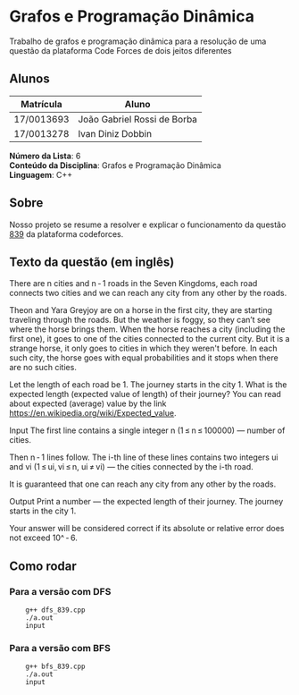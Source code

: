 # Grafos e Programação Dinâmica
Trabalho de grafos e programação dinâmica para a resolução de uma questão da plataforma Code Forces de dois jeitos diferentes

## Alunos
|Matrícula | Aluno |
| -- | -- |
| 17/0013693  |  João Gabriel Rossi de Borba |
| 17/0013278  |  Ivan Diniz Dobbin |

**Número da Lista**: 6<br>
**Conteúdo da Disciplina**: Grafos e Programação Dinâmica<br>
**Linguagem**: C++<br>


## Sobre 
Nosso projeto se resume a resolver e explicar o funcionamento da questão [839](https://codeforces.com/problemset/problem/839/C) da plataforma codeforces.

## Texto da questão (em inglês)
There are n cities and n - 1 roads in the Seven Kingdoms, each road connects two cities and we can reach any city from any other by the roads.

Theon and Yara Greyjoy are on a horse in the first city, they are starting traveling through the roads. But the weather is foggy, so they can’t see where the horse brings them. When the horse reaches a city (including the first one), it goes to one of the cities connected to the current city. But it is a strange horse, it only goes to cities in which they weren't before. In each such city, the horse goes with equal probabilities and it stops when there are no such cities.

Let the length of each road be 1. The journey starts in the city 1. What is the expected length (expected value of length) of their journey? You can read about expected (average) value by the link https://en.wikipedia.org/wiki/Expected_value.

Input
The first line contains a single integer n (1 ≤ n ≤ 100000) — number of cities.

Then n - 1 lines follow. The i-th line of these lines contains two integers ui and vi (1 ≤ ui, vi ≤ n, ui ≠ vi) — the cities connected by the i-th road.

It is guaranteed that one can reach any city from any other by the roads.

Output
Print a number — the expected length of their journey. The journey starts in the city 1.

Your answer will be considered correct if its absolute or relative error does not exceed 10^ - 6.

## Como rodar

### Para a versão com DFS
```
    g++ dfs_839.cpp
    ./a.out
    input
```

### Para a versão com BFS
```
    g++ bfs_839.cpp
    ./a.out
    input
```
